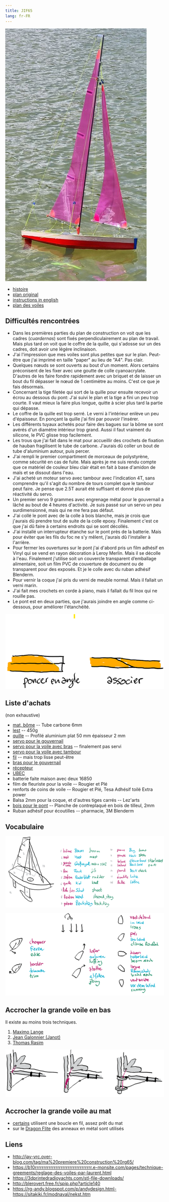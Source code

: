 ```yaml
---
title: JIF65
lang: fr-FR
---
```


![](jif.jpg)

- [histoire](https://rg65.fr/historique-de-la-classe/)
- [plan original](https://www.allradiosailboats.com/design/jif65)
- [instructions in english](https://rcsaling.narod.ru/doc/jif65-mm.pdf)
- [plan des voiles](https://www.frankrusselldesign.com/wp-content/uploads/2016/11/RG65-Sail-Plans.pdf)


## Difficultés rencontrées

- Dans les premières parties du plan de construction on voit que les cadres (*cuardernas*) sont fixés perpendiculairement au plan de travail. Mais plus tard on voit que le coffre de la quille, qui s'adosse sur un des cadres, doit avoir une légère inclinaison.
- J'ai l'impression que mes voiles sont plus petites que sur le plan. Peut-être que j'ai imprimé en taille "paper" au lieu de "A4". Pas clair.
- Quelques nœuds se sont ouverts au bout d'un moment. Alors certains préconisent de les fixer avec une goutte de colle cyanoacrylate. D'autres de les faire fondre rapidement avec un briquet et de laisser un bout du fil dépasser le nœud de 1 centimètre au moins. C'est ce que je fais désormais.
- Concernant la tige filetée qui sort de la quille pour ensuite recevoir un écrou au dessous du pont: J'ai suivi le plan et la tige a fini un peu trop courte. Il vaut mieux la faire plus longue, quitte à scier plus tard la partie qui dépasse.
- Le coffre de la quille est trop serré. Le verni à l'intérieur enlève un peu d'épaisseur. En ponçant la quille j'ai fini par pouvoir l'insérer.
- Les différents tuyaux achetés pour faire des bagues sur la bôme se sont avérés d'un diamètre intérieur trop grand. Aussi il faut vraiment du silicone, le PVC glisse trop facilement.
- Les trous que j'ai fait dans le mat pour accueillir des crochets de fixation de hauban fragilisent le tube de carbone. J'aurais dû coller un bout de tube d'aluminium autour, puis percer.
- J'ai rempli le premier compartiment de morceaux de polystyrène, comme sécurité en cas de fuite. Mais après je me suis rendu compte que ce matériel de couleur bleu clair était en fait à base d'amidon de maïs et se dissout dans l'eau.
- J'ai acheté un moteur servo avec tambour avec l'indication 4T, sans comprendre qu'il s'agit du nombre de tours complet que le tambour peut faire. Je pense que 2.5T aurait été suffisant et donné plus de réactivité du servo.
- Un premier servo 9 grammes avec engrenage métal pour le gouvernail a lâché au bout de 4 heures d'activité. Je suis passé sur un servo un peu surdimensionné, mais qui ne me fera pas défaut.
- J'ai collé le pont avec de la colle à bois blanche, mais je crois que j'aurais dû prendre tout de suite de la colle epoxy. Finalement c'est ce que j'ai dû faire à certains endroits qui se sont décollés.
- J'ai installé un interrupteur étanche sur le pont près de la batterie. Mais pour éviter que les fils du foc ne s'y mêlent, j'aurais dû l'installer à l'arrière.
- Pour fermer les ouvertures sur le pont j'ai d'abord pris un film adhésif en Vinyl qui se vend en rayon décoration à Leroy Merlin. Mais il se décolle à l'eau. Finalement j'utilise soit un couvercle transparent d’emballage alimentaire, soit un film PVC de couverture de document ou de transparent pour des exposés. Et je le colle avec du ruban adhésif Blenderm.
- Pour vernir la coque j'ai pris du verni de meuble normal. Mais il fallait un verni marin.
- J'ai fait mes crochets en corde à piano, mais il fallait du fil Inox qui ne rouille pas.
- Le pont est en deux parties, que j'aurais joindre en angle comme ci-dessous, pour améliorer l'étanchéité.

![](pont.png)

## Liste d'achats

(non exhaustive)

- [mat, bôme](https://www.decathlon.fr/p/tube-carbone-6mm-x-170-cm/_/R-p-161071) -- Tube carbone 6mm
- [lest](https://www.motionrc.eu/products/bancroft-650mm-rg65-quickfire-green-racing-sailboat-450g-keel-bulb-ballast-bnc1013-115) -- 450g
- [quille](https://www.systeal.com/fr/) -- Profilé aluminium plat 50 mm épaisseur 2 mm
- [servo pour le gouvernail](https://fr.aliexpress.com/item/32957714272.html)
- [servo pour la voile avec bras](https://fr.aliexpress.com/item/32970807476.html) -- finalement pas servi
- [servo pour la voile avec tambour](https://fr.aliexpress.com/item/1005004925970634.html)
- [fil](https://fr.aliexpress.com/item/4001226266031.html) -- mais trop lisse peut-être
- [bras pour le gouvernail](https://fr.aliexpress.com/item/1005003121099895.html)
- [récepteur](https://fr.aliexpress.com/item/1005001681588998.html)
- [UBEC](https://fr.aliexpress.com/item/32574612952.html)
- batterie faite maison avec deux 16850
- film de fleuriste pour la voile -- Rougier et Plé
- renforts de coins de voile -- Rougier et Plé, Tesa Adhésif toilé Extra power
- Balsa 2mm pour la coque, et d'autres tiges carrés -- Lez'arts
- [bois pour le pont](https://fr.aliexpress.com/item/32993858864.html) -- Planche de contreplaqué en bois de tilleul, 2mm
- Ruban adhésif pour écoutilles -- pharmacie, 3M Blenderm

## Vocabulaire

![](voc1.png)

![](voc2.png)

## Accrocher la grande voile en bas

Il existe au moins trois techniques.

1. [Maximo Lange](https://www.allradiosailboats.com/design/jif65)
2. [Jean Galonnier (Janot)](http://rg65.fr/forum/viewtopic.php?f=8&t=474&start=20)
3. [Thomas Rasim](https://www.rc-station.de/seiten/fotos/bilder/img_0004.htm)

![](acroche_grande_voile.png)

## Accrocher la grande voile au mat

- [certains](https://mini-flotte76710.blogspot.com/2021/06/photos-techniques.html) utilisent une boucle en fil, assez prêt du mat
- sur le [Dragon Flite](https://www.pgmodelisme.com/v3/fr/voiliers-prod-pg/682-16781-dragon-flite-95-anneaux-de-voiles-joysway-pg-modelisme.html#/463-attache_de_grand_voile-x10) des anneaux en métal sont utilisés

## Liens

- http://jay-vrc.over-blog.com/tag/ma%20premiere%20construction%20rg65/
- https://b10rrrrrrrrrrrrrrrrrrrrrrrrrrrrrrrrr.e-monsite.com/pages/technique-greements/reglage-des-voiles-par-laurent.html
- https://3dprintedradioyachts.com/stl-file-downloads/
- http://blerovert.free.fr/spip.php?article140
- https://rg-andy.blogspot.com/p/andydesign.html- https://sitakiki.fr/modnaval/nekst.htm
